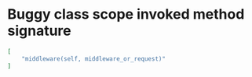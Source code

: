 # Buggy class scope invoked method signature

```json
[
    "middleware(self, middleware_or_request)"
]
```
